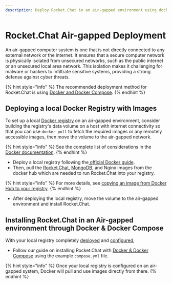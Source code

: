 ```yaml
---
description: Deploy Rocket.Chat in an air-gapped environment using docker & docker compose
---
```


# Rocket.Chat Air-gapped Deployment

An air-gapped computer system is one that is not directly connected to any external network or the internet. It ensures that a secure computer network is physically isolated from unsecured networks, such as the public internet or an unsecured local area network. This isolation makes it challenging for malware or hackers to infiltrate sensitive systems, providing a strong defense against cyber threats.&#x20;

{% hint style="info" %}
The recommended deployment method for Rocket.Chat is using [Docker and Docker Compose](../../deploy/deploy-rocket.chat/deploy-with-docker-and-docker-compose.md).
{% endhint %}

## Deploying  a local Docker Registry with Images

To set up a local [Docker registry](https://docs.docker.com/registry/) on an air-gapped environment, consider building the registry's data volume on a host with internet connectivity so that you can use `docker pull` to fetch the required images or any remotely accessible images, then move the volume to the air-gapped network.

{% hint style="info" %}
See the complete list of considerations in the [Docker documentation](https://docs.docker.com/registry/deploying/#considerations-for-air-gapped-registries).
{% endhint %}

* Deploy a local registry following the[ official Docker guide](https://docs.docker.com/registry/deploying/).&#x20;
* Then, pull the [Rocket.Chat](https://hub.docker.com/r/rocketchat/rocket.chat), [MongoDB](https://hub.docker.com/r/bitnami/mongodb), and Nginx images from the docker hub which are needed to run Rocket.Chat into your registry.&#x20;

{% hint style="info" %}
For more details, see [copying an image from Docker Hub to your registry](https://docs.docker.com/registry/deploying/#copy-an-image-from-docker-hub-to-your-registry).
{% endhint %}

* After deploying the local registry, move the volume to the air-gapped environment and install Rocket.Chat.

## Installing Rocket.Chat in an Air-gapped environment through Docker & Docker Compose

With your local registry completely [deployed](https://distribution.github.io/distribution/about/deploying/) and [configured](https://distribution.github.io/distribution/about/configuration/),&#x20;

* Follow our guide on installing Rocket.Chat with [Docker & Docker Compose](../../deploy/deploy-rocket.chat/deploy-with-docker-and-docker-compose.md#fetching-compose-file) using the example `compose.yml` file.

{% hint style="info" %}
Once your local registry is configured on an air-gapped system, Docker will pull and use images directly from there.
{% endhint %}
